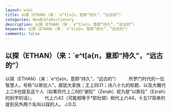 ```yaml
---
layout: wiki
title: 以探（ETHAN）（来：`e^t[a{n，意即“持久”，“远古的”）
categories: NewBibleDictionary
description: 以探（ETHAN）（来：`e^t[a{n，意即“持久”，“远古的”）
keywords: 以探（ETHAN）（来：`e^t[a{n，意即“持久”，“远古的”）
comments: false
---
```


## 以探（ETHAN）（来：`e^t[a{n，意即“持久”，“远古的”）



以探（ETHAN）（来：`e^t[a{n，意即“持久”，“远古的”）
　　所罗门时代的一位智慧人，号称“以斯拉人”，属犹大家族；王上四31；诗八十九的标题、以及大概代上二6也提及这个人（如果将代上二6的“谢拉”（Zerah）视为是“以斯拉”（Ezrah）的别字的话）。
　　代上六42（可能相等于*耶杜顿）和代上六44，十五17简单的提到另外两个名叫以探的人。
J.D.D.




